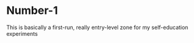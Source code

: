 # Number-1
This is basically a first-run, really entry-level zone for my self-education experiments
